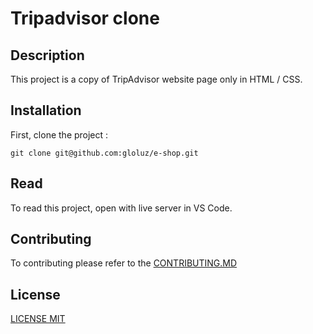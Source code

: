# Tripadvisor clone

## Description

This project is a copy of TripAdvisor website page only in HTML / CSS.

## Installation

First, clone the project :

```
git clone git@github.com:gloluz/e-shop.git
```

## Read

To read this project, open with live server in VS Code.

## Contributing

To contributing please refer to the [CONTRIBUTING.MD](CONTRIBUTING.MD)

## License

[LICENSE MIT](LICENSE)
